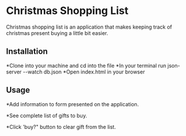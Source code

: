 # Christmas Shopping List

Christmas shopping list is an application that makes keeping track of christmas present buying a little bit easier. 

## Installation 
*Clone into your machine and cd into the file
*In your terminal run json-server --watch db.json
*Open index.html in your browser

## Usage 

*Add information to form presented on the application.

*See complete list of gifts to buy.

*Click 'buy?" button to clear gift from the list.
